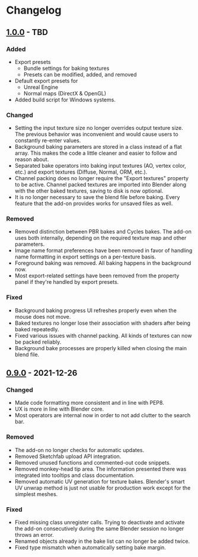 # Changelog

## [1.0.0] - TBD

### Added
- Export presets
  - Bundle settings for baking textures
  - Presets can be modified, added, and removed
- Default export presets for
  - Unreal Engine
  - Normal maps (DirectX & OpenGL)
- Added build script for Windows systems.

### Changed
- Setting the input texture size no longer overrides output texture size. The
  previous behavior was inconvenient and would cause users to constantly
  re-enter values.
- Background baking parameters are stored in a class instead of a flat array.
  This makes the code a little cleaner and easier to follow and reason about.
- Separated bake operators into baking input textures (AO, vertex color, etc.)
  and export textures (Diffuse, Normal, ORM, etc.).
- Channel packing does no longer require the "Export textures" property to be
  active. Channel packed textures are imported into Blender along with the
  other baked textures, saving to disk is now optional.
- It is no longer necessary to save the blend file before baking. Every feature
  that the add-on provides works for unsaved files as well.

### Removed
- Removed distinction between PBR bakes and Cycles bakes. The add-on uses both
  internally, depending on the required texture map and other parameters.
- Image name format preferences have been removed in favor of handling name
  formatting in export settings on a per-texture basis.
- Foreground baking was removed. All baking happens in the background now.
- Most export-related settings have been removed from the property panel if
  they're handled by export presets.

### Fixed
- Background baking progress UI refreshes properly even when the mouse does not
  move.
- Baked textures no longer lose their association with shaders after being
  baked repeatedly.
- Fixed various issues with channel packing. All kinds of textures can now be
  packed reliably.
- Background bake processes are properly killed when closing the main blend file.

## [0.9.0] - 2021-12-26

### Changed
- Made code formatting more consistent and in line with PEP8.
- UX is more in line with Blender core.
- Most operators are internal now in order to not add clutter to the search bar.

### Removed
- The add-on no longer checks for automatic updates.
- Removed Sketchfab upload API integration.
- Removed unused functions and commented-out code snippets.
- Removed monkey-head tip area. The information presented there was integrated
  into tooltips and class documentation.
- Removed automatic UV generation for texture bakes. Blender's smart UV unwrap
  method is just not usable for production work except for the simplest meshes.

### Fixed
- Fixed missing class unregister calls. Trying to deactivate and activate the
  add-on consecutively during the same Blender session no longer throws an error.
- Renamed objects already in the bake list can no longer be added twice.
- Fixed type mismatch when automatically setting bake margin.

[1.0.0]: https://github.com/and-rad/texture_bake/compare/0.9.0..HEAD
[0.9.0]: https://github.com/and-rad/texture_bake/compare/051f4a5..0.9.0